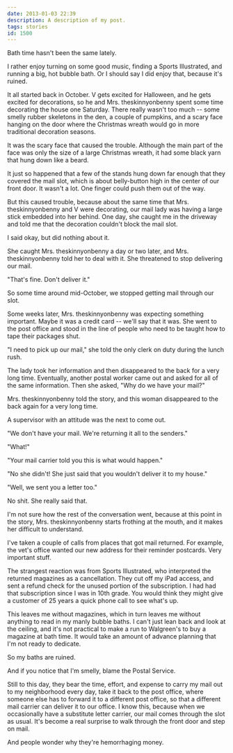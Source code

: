 ```yaml
---
date: 2013-01-03 22:39
description: A description of my post.
tags: stories
id: 1500
---
```

Bath time hasn't been the same lately.

I rather enjoy turning on some good music, finding a Sports Illustrated, and running a big, hot bubble bath.  Or I should say I did enjoy that, because it's ruined.

It all started back in October.  V gets excited for Halloween, and he gets excited for decorations, so he and Mrs. theskinnyonbenny spent some time decorating the house one Saturday.  There really wasn't too much -- some smelly rubber skeletons in the den, a couple of pumpkins, and a scary face hanging on the door where the Christmas wreath would go in more traditional decoration seasons.
<!--more-->
It was the scary face that caused the trouble.  Although the main part of the face was only the size of a large Christmas wreath, it had some black yarn that hung down like a beard.

It just so happened that a few of the stands hung down far enough that they covered the mail slot, which is about belly-button high in the center of our front door.  It wasn't a lot.  One finger could push them out of the way.

But this caused trouble, because about the same time that Mrs. theskinnyonbenny and V were decorating, our mail lady was having a large stick embedded into her behind.  One day, she caught me in the driveway and told me that the decoration couldn't block the mail slot.  

I said okay, but did nothing about it.

She caught Mrs. theskinnyonbenny a day or two later, and Mrs. theskinnyonbenny told her to deal with it.  She threatened to stop delivering our mail.

"That's fine.  Don't deliver it."

So some time around mid-October, we stopped getting mail through our slot.

Some weeks later, Mrs. theskinnyonbenny was expecting something important.  Maybe it was a credit card -- we'll say that it was.  She went to the post office and stood in the line of people who need to be taught how to tape their packages shut.  

"I need to pick up our mail," she told the only clerk on duty during the lunch rush.

The lady took her information and then disappeared to the back for a very long time.  Eventually, another postal worker came out and asked for all of the same information.  Then she asked, "Why do we have your mail?"

Mrs. theskinnyonbenny told the story, and this woman disappeared to the back again for a very long time.

A supervisor with an attitude was the next to come out.

"We don't have your mail.  We're returning it all to the senders."

"What!"

"Your mail carrier told you this is what would happen."

"No she didn't!  She just said that you wouldn't deliver it to my house."

"Well, we sent you a letter too."

No shit.  She really said that.

I'm not sure how the rest of the conversation went, because at this point in the story, Mrs. theskinnyonbenny starts frothing at the mouth, and it makes her difficult to understand.

I've taken a couple of calls from places that got mail returned.  For example, the vet's office wanted our new address for their reminder postcards.  Very important stuff.

The strangest reaction was from Sports Illustrated, who interpreted the returned magazines as a cancellation.  They cut off my iPad access, and sent a refund check for the unused portion of the subscription.  I had had that subscription since I was in 10th grade.  You would think they might give a customer of 25 years a quick phone call to see what's up.

This leaves me without magazines, which in turn leaves me without anything to read in my manly bubble baths.  I can't just lean back and look at the ceiling, and it's not practical to make a run to Walgreen's to buy a magazine at bath time.  It would take an amount of advance planning that I'm not ready to dedicate.

So my baths are ruined.

And if you notice that I'm smelly, blame the Postal Service.

Still to this day, they bear the time, effort, and expense to carry my mail out to my neighborhood every day, take it back to the post office, where someone else has to forward it to a different post office, so that a different mail carrier can deliver it to our office.  I know this, because when we occasionally have a substitute letter carrier, our mail comes through the slot as usual.  It's become a real surprise to walk through the front door and step on mail.

And people wonder why they're hemorrhaging money.